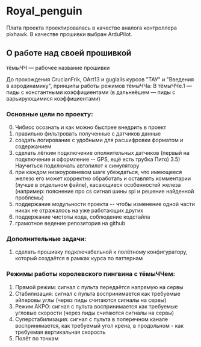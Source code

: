 # Royal_penguin
Плата проекта проектировалась в качестве аналога контроллера pixhawk.
В качестве прошивки выбран ArduPilot.


## О работе над своей прошивкой
тёмыЧЧ — рабочее название прошивки

До прохождения CrucianFrik, OArt13 и guglalis курсов "ТАУ" и "Введения в аэродинамику", принципы работы режимов тёмыЧЧа:
В тёмыЧЧе.1 — пиды с константными коэффициентами
(в дальнеёшем — пиды с варьирующимися коэффициентами)

### Основные цели по проекту:
0) Чибиос осознать и как можно быстрее внедрить в проект
1) правильно фильтровать полученные с датчиков данные
2) создать логирование с удобными для расшифровки форматом и содержанием
3) сделать лёгким подключение ополнительных датчиков (первый на подключение и оформление -- GPS, ещё есть трубка Пито)
3.5) Научиться подключать автопилот к симулятору
4) при каждом низкоуровневом шаге убеждаться, что имеющееся железо его может корректно обработать и оставлять комментарии (лучше в отдельном файле), касающиеся особенностей железа (например: пояснение про cs сигнал шины spi и решение найденной проблемы)
5) поддержание модульности проекта -- чтобы изменение одной части никак не отражалось на уже работающих других
6) поддержание чистоты кода, соблюдение кодстайла
7) грамотное ведение репозитория на github

### Дополнительные задачи:
1) сделать прошивку подключабельной к полётному конфигуратору, который создаётся в рамках курса по паттернам

### Режимы работы королевского пингвина с тёмыЧЧем:
1) Прямой режим: сигнал с пульта передаётся напрямую на сервы
2) Стабилизация: сигнал с пульта воспринимается как требуемые эйлеровы углы (через пиды считаются сигналы на сервы)
3) Режим АКРО: сигнал с пульта воспринимается как требуемые угловые скорости (через пиды считаются сигналы на сервы)
4) Суперстабилизация: сигнал с пульта в поперечном канале воспринимается, как требуемый угол крена, в продольном - как требуемая вертикальная скорость
5) Полёт по точкам
